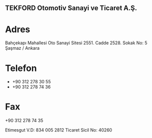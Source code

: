 ## TEKFORD Otomotiv Sanayi ve Ticaret A.Ş.

# Adres
Bahçekapı Mahallesi Oto Sanayi Sitesi 2551. Cadde 2528. Sokak No: 5
Şaşmaz / Ankara

# Telefon
- +90 312 278 30 55
- +90 312 278 74 36

# Fax
+90 312 278 74 35

Etimesgut V.D: 834 005 2812
Ticaret Sicil No: 40260

